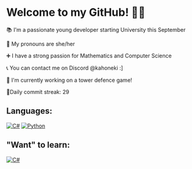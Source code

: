 # Welcome to my GitHub! 🍓🍓  
  
📚 I'm a passionate young developer starting University this September  
  
📌 My pronouns are she/her  
  
➕ I have a strong passion for Mathematics and Computer Science  
  
📞 You can contact me on Discord @kahoneki :]  
  
🎇 I'm currently working on a tower defence game!

🎀Daily commit streak: 29

## Languages:
[![C#](https://img.shields.io/badge/C%23-239120?style=for-the-badge&logo=c-sharp&logoColor=white)](https://learn.microsoft.com/en-us/dotnet/csharp/)
[![Python](https://img.shields.io/badge/Python-3776AB?style=for-the-badge&logo=python&logoColor=white)](https://www.python.org/doc/)

## "Want" to learn:
[![C#](https://img.shields.io/badge/C%2B%2B-00599C?style=for-the-badge&logo=c%2B%2B&logoColor=white)](https://www.learncpp.com/)
